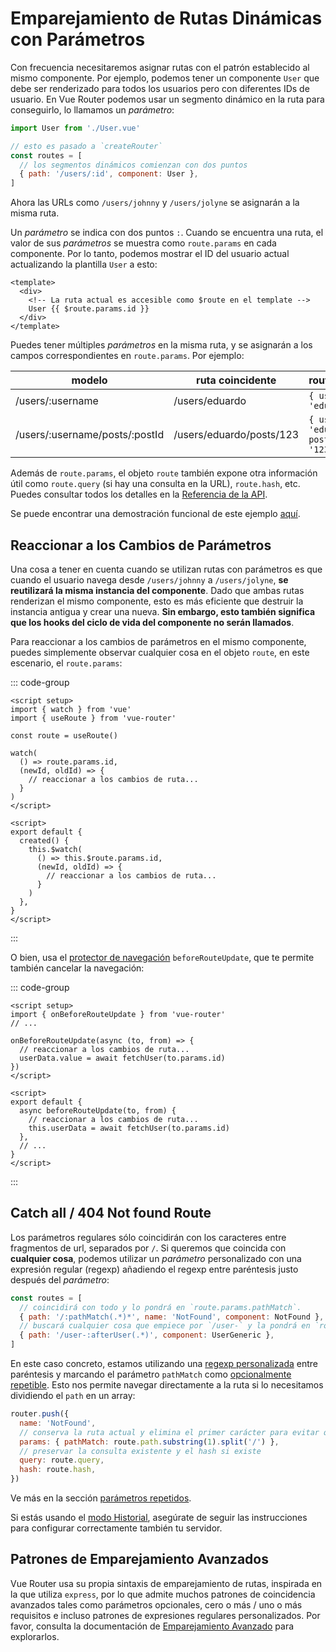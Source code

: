 # Emparejamiento de Rutas Dinámicas con Parámetros

<VueSchoolLink
  href="https://vueschool.io/lessons/dynamic-routes"
  title="Aprende sobre el emparejamiento de rutas dinámicas con parámetros"
/>

Con frecuencia necesitaremos asignar rutas con el patrón establecido al mismo componente. Por ejemplo, podemos tener un componente `User` que debe ser renderizado para todos los usuarios pero con diferentes IDs de usuario. En Vue Router podemos usar un segmento dinámico en la ruta para conseguirlo, lo llamamos un _parámetro_:

```js
import User from './User.vue'

// esto es pasado a `createRouter`
const routes = [
  // los segmentos dinámicos comienzan con dos puntos
  { path: '/users/:id', component: User },
]
```

Ahora las URLs como `/users/johnny` y `/users/jolyne` se asignarán a la misma ruta.

Un _parámetro_ se indica con dos puntos `:`. Cuando se encuentra una ruta, el valor de sus _parámetros_ se muestra como `route.params` en cada componente. Por lo tanto, podemos mostrar el ID del usuario actual actualizando la plantilla `User` a esto:

```vue
<template>
  <div>
    <!-- La ruta actual es accesible como $route en el template -->
    User {{ $route.params.id }}
  </div>
</template>
```

Puedes tener múltiples _parámetros_ en la misma ruta, y se asignarán a los campos correspondientes en `route.params`. Por ejemplo:

| modelo                         | ruta coincidente         | route.params                             |
| ------------------------------ | ------------------------ | ---------------------------------------- |
| /users/:username               | /users/eduardo           | `{ username: 'eduardo' }`                |
| /users/:username/posts/:postId | /users/eduardo/posts/123 | `{ username: 'eduardo', postId: '123' }` |

Además de `route.params`, el objeto `route` también expone otra información útil como `route.query` (si hay una consulta en la URL), `route.hash`, etc. Puedes consultar todos los detalles en la [Referencia de la API](../../api/#RouteLocationNormalized).

Se puede encontrar una demostración funcional de este ejemplo [aquí](https://codesandbox.io/s/route-params-vue-router-examples-mlb14?from-embed&initialpath=%2Fusers%2Feduardo%2Fposts%2F1).

<!-- <iframe
  src="https://codesandbox.io/embed//route-params-vue-router-examples-mlb14?fontsize=14&theme=light&view=preview&initialpath=%2Fusers%2Feduardo%2Fposts%2F1"
  style="width:100%; height:500px; border:0; border-radius: 4px; overflow:hidden;"
  title="Route Params example"
  allow="accelerometer; ambient-light-sensor; camera; encrypted-media; geolocation; gyroscope; hid; microphone; midi; payment; usb; vr; xr-spatial-tracking"
  sandbox="allow-forms allow-modals allow-popups allow-presentation allow-same-origin allow-scripts"
></iframe> -->

## Reaccionar a los Cambios de Parámetros

<VueSchoolLink
  href="https://vueschool.io/lessons/reacting-to-param-changes"
  title="Aprende cómo reaccionar ante los cambios de parámetros"
/>

Una cosa a tener en cuenta cuando se utilizan rutas con parámetros es que cuando el usuario navega desde `/users/johnny` a `/users/jolyne`, **se reutilizará la misma instancia del componente**. Dado que ambas rutas renderizan el mismo componente, esto es más eficiente que destruir la instancia antigua y crear una nueva. **Sin embargo, esto también significa que los hooks del ciclo de vida del componente no serán llamados**.

Para reaccionar a los cambios de parámetros en el mismo componente, puedes simplemente observar cualquier cosa en el objeto `route`, en este escenario, el `route.params`:

::: code-group

```vue [Composition API]
<script setup>
import { watch } from 'vue'
import { useRoute } from 'vue-router'

const route = useRoute()

watch(
  () => route.params.id,
  (newId, oldId) => {
    // reaccionar a los cambios de ruta...
  }
)
</script>
```

```vue [Options API]
<script>
export default {
  created() {
    this.$watch(
      () => this.$route.params.id,
      (newId, oldId) => {
        // reaccionar a los cambios de ruta...
      }
    )
  },
}
</script>
```

:::

O bien, usa el [protector de navegación](../advanced/navigation-guards.md) `beforeRouteUpdate`, que te permite también cancelar la navegación:

::: code-group

```vue [Composition API]
<script setup>
import { onBeforeRouteUpdate } from 'vue-router'
// ...

onBeforeRouteUpdate(async (to, from) => {
  // reaccionar a los cambios de ruta...
  userData.value = await fetchUser(to.params.id)
})
</script>
```

```vue [Options API]
<script>
export default {
  async beforeRouteUpdate(to, from) {
    // reaccionar a los cambios de ruta...
    this.userData = await fetchUser(to.params.id)
  },
  // ...
}
</script>
```

:::

## Catch all / 404 Not found Route

<VueSchoolLink
  href="https://vueschool.io/lessons/404-not-found-page"
  title="Aprende cómo hacer una ruta catch all/404 no encontrado"
/>

Los parámetros regulares sólo coincidirán con los caracteres entre fragmentos de url, separados por `/`. Si queremos que coincida con **cualquier cosa**, podemos utilizar un _parámetro_ personalizado con una expresión regular (regexp) añadiendo el regexp entre paréntesis justo después del _parámetro_:

```js
const routes = [
  // coincidirá con todo y lo pondrá en `route.params.pathMatch`.
  { path: '/:pathMatch(.*)*', name: 'NotFound', component: NotFound },
  // buscará cualquier cosa que empiece por `/user-` y la pondrá en `route.params.afterUser`.
  { path: '/user-:afterUser(.*)', component: UserGeneric },
]
```

En este caso concreto, estamos utilizando una [regexp personalizada](./route-matching-syntax.md#custom-regexp-in-params) entre paréntesis y marcando el parámetro `pathMatch` como [opcionalmente repetible](./route-matching-syntax.md#optional-parameters). Esto nos permite navegar directamente a la ruta si lo necesitamos dividiendo el `path` en un array:

```js
router.push({
  name: 'NotFound',
  // conserva la ruta actual y elimina el primer carácter para evitar que la URL de destino empiece por `//`.
  params: { pathMatch: route.path.substring(1).split('/') },
  // preservar la consulta existente y el hash si existe
  query: route.query,
  hash: route.hash,
})
```

Ve más en la sección [parámetros repetidos](./route-matching-syntax.md#Repeatable-params).

Si estás usando el [modo Historial](./history-mode.md), asegúrate de seguir las instrucciones para configurar correctamente también tu servidor.

## Patrones de Emparejamiento Avanzados

Vue Router usa su propia sintaxis de emparejamiento de rutas, inspirada en la que utiliza `express`, por lo que admite muchos patrones de coincidencia avanzados tales como parámetros opcionales, cero o más / uno o más requisitos e incluso patrones de expresiones regulares personalizados. Por favor, consulta la documentación de [Emparejamiento Avanzado](./route-matching-syntax.md) para explorarlos.
